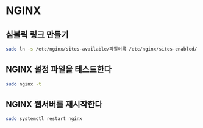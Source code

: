 # NGINX

## 심볼릭 링크 만들기
```bash
sudo ln -s /etc/nginx/sites-available/파일이름 /etc/nginx/sites-enabled/
```

## NGINX 설정 파일을 테스트한다
```bash
sudo nginx -t
```
## NGINX 웹서버를 재시작한다
```bash
sudo systemctl restart nginx
```
